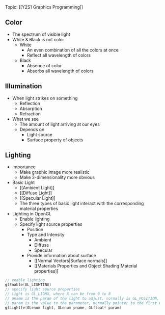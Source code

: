 Topic: [[Y2S1 Graphics Programming]]

## Color
- The spectrum of visible light
- White & Black is not color
	- White 
		- An even combination of all the colors at once
		- Reflect all wavelength of colors
	- Black
		- Absence of color
		- Absorbs all wavelength of colors

## Illumination
- When light strikes on something
	- Reflection
	- Absorption
	- Refraction
- What we see
	- The amount of light arriving at our eyes
	- Depends on
		- Light source
		- Surface property of objects

## Lighting
- Importance
	- Make graphic image more realistic
	- Make 3-dimensionality more obvious
- Basic Light
	- [[Ambient Light]]
	- [[Diffuse Light]]
	- [[Specular Light]]
	- The three types of basic light interact with the corresponding material properties
- Lighting in OpenGL
	- Enable lighting
	- Specify light source properties
		- Position
		- Type and Intensity
			- Ambient
			- Diffuse
			- Specular
		- Provide information about surface
			- [[Normal Vectors|Surface normals]]
			- [[Materials Properties and Object Shading|Material properties]]
```cpp
// enable lighting
glEnable(GL_LIGHTING)
// specify light source properties
// light is GL_LIGHX, where X can be from 0 to 8
// pname is the param of the light to adjust, normally is GL_POSITION, GL_AMBIENT, GL_DIFFUSE, GL_SPECULAR
// param is the value to the parameter, normally pointer to the first element of a GLfloat array
glLightfv(GLenum light, GLenum pname, GLfloat* param)
```
